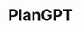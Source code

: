 ---
hackday: 24-cardiff
links:
  presentation: https://docs.google.com/presentation/d/107KLevdDO7gjvaMuy8dOx8FsXobF_URn0Tzv77mvI4o/edit#slide=id.p
summary: This project explores the different aspects that need to considered when
  deploying ChatGPT in an organisation
team:
- Andy Meiner
- Joseph Connor
- Rosemary Walmsley
- Yin Lim
- Alvaro Yanez Touzet
- Michal Poreba
thumbnail: plangpt.png
title: PlanGPT
---